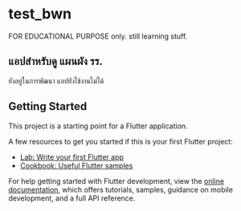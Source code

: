 # test_bwn

FOR EDUCATIONAL PURPOSE only.
still learning stuff.

## แอปสำหรับดู แผนผัง รร.

ยังอยู่ในการพัฒนา แอปยังใช้งานไม่ได้ 

## Getting Started

This project is a starting point for a Flutter application.

A few resources to get you started if this is your first Flutter project:

- [Lab: Write your first Flutter app](https://docs.flutter.dev/get-started/codelab)
- [Cookbook: Useful Flutter samples](https://docs.flutter.dev/cookbook)

For help getting started with Flutter development, view the
[online documentation](https://docs.flutter.dev/), which offers tutorials,
samples, guidance on mobile development, and a full API reference.
